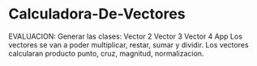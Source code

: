 # Calculadora-De-Vectores
EVALUACION: Generar las clases: Vector 2 Vector 3 Vector 4 App Los vectores se van a poder multiplicar, restar, sumar y dividir. Los vectores calcularan producto punto, cruz, magnitud, normalizacion.
